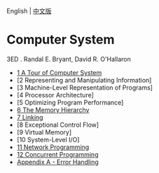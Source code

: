 English | [中文版](#README_zh.md)

# Computer System

3ED . Randal E. Bryant, David R. O'Hallaron

- [1 A Tour of Computer System](chapter1.md)
- [2 Representing and Manipulating Information]
- [3 Machine-Level Representation of Programs]
- [4 Processor Architecture]
- [5 Optimizing Program Performance]
- [6 The Memory Hierarchy](chapter6.md)
- [7 Linking](chapter7.m)
- [8 Exceptional Control Flow]
- [9 Virtual Memory]
- [10 System-Level I/O]
- [11 Network Programming](chapter11.md)
- [12 Concurrent Programming](chapter12.md)
- [Appendix A - Error Handling](appendix_a.md)

